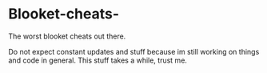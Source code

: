# Blooket-cheats-
The worst blooket cheats out there.



Do not expect constant updates and stuff because im still working on things and code in general. This stuff takes a while, trust me.
